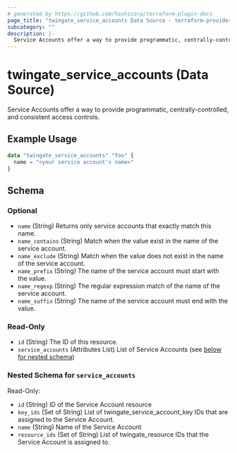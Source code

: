 ```yaml
---
# generated by https://github.com/hashicorp/terraform-plugin-docs
page_title: "twingate_service_accounts Data Source - terraform-provider-twingate"
subcategory: ""
description: |-
  Service Accounts offer a way to provide programmatic, centrally-controlled, and consistent access controls.
---
```


# twingate_service_accounts (Data Source)

Service Accounts offer a way to provide programmatic, centrally-controlled, and consistent access controls.

## Example Usage

```terraform
data "twingate_service_accounts" "foo" {
  name = "<your service account's name>"
}
```

<!-- schema generated by tfplugindocs -->
## Schema

### Optional

- `name` (String) Returns only service accounts that exactly match this name.
- `name_contains` (String) Match when the value exist in the name of the service account.
- `name_exclude` (String) Match when the value does not exist in the name of the service account.
- `name_prefix` (String) The name of the service account must start with the value.
- `name_regexp` (String) The regular expression match of the name of the service account.
- `name_suffix` (String) The name of the service account must end with the value.

### Read-Only

- `id` (String) The ID of this resource.
- `service_accounts` (Attributes List) List of Service Accounts (see [below for nested schema](#nestedatt--service_accounts))

<a id="nestedatt--service_accounts"></a>
### Nested Schema for `service_accounts`

Read-Only:

- `id` (String) ID of the Service Account resource
- `key_ids` (Set of String) List of twingate_service_account_key IDs that are assigned to the Service Account.
- `name` (String) Name of the Service Account
- `resource_ids` (Set of String) List of twingate_resource IDs that the Service Account is assigned to.

